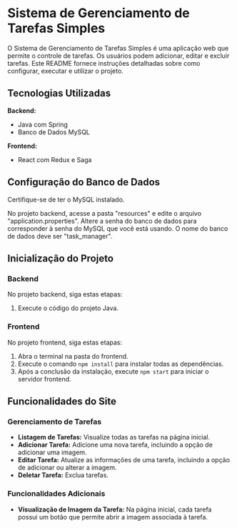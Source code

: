 # Sistema de Gerenciamento de Tarefas Simples

O Sistema de Gerenciamento de Tarefas Simples é uma aplicação web que permite o controle de tarefas. Os usuários podem adicionar, editar e excluir tarefas. Este README fornece instruções detalhadas sobre como configurar, executar e utilizar o projeto.

## Tecnologias Utilizadas

**Backend:**
- Java com Spring
- Banco de Dados MySQL

**Frontend:**
- React com Redux e Saga

## Configuração do Banco de Dados

Certifique-se de ter o MySQL instalado.

No projeto backend, acesse a pasta "resources" e edite o arquivo "application.properties". Altere a senha do banco de dados para corresponder à senha do MySQL que você está usando. O nome do banco de dados deve ser "task_manager".

## Inicialização do Projeto

### Backend

No projeto backend, siga estas etapas:

1. Execute o código do projeto Java.

### Frontend

No projeto frontend, siga estas etapas:

1. Abra o terminal na pasta do frontend.
2. Execute o comando `npm install` para instalar todas as dependências.
3. Após a conclusão da instalação, execute `npm start` para iniciar o servidor frontend.

## Funcionalidades do Site

### Gerenciamento de Tarefas

- **Listagem de Tarefas:** Visualize todas as tarefas na página inicial.
- **Adicionar Tarefa:** Adicione uma nova tarefa, incluindo a opção de adicionar uma imagem.
- **Editar Tarefa:** Atualize as informações de uma tarefa, incluindo a opção de adicionar ou alterar a imagem.
- **Deletar Tarefa:** Exclua tarefas.

### Funcionalidades Adicionais

- **Visualização de Imagem da Tarefa:** Na página inicial, cada tarefa possui um botão que permite abrir a imagem associada à tarefa.
